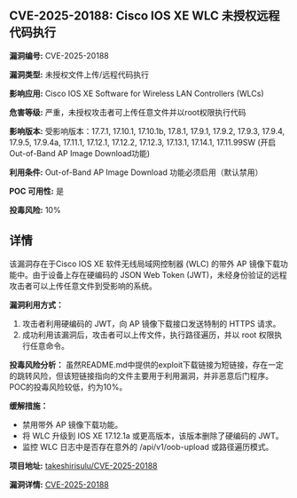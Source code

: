 ## CVE-2025-20188: Cisco IOS XE WLC 未授权远程代码执行

**漏洞编号:** CVE-2025-20188

**漏洞类型:** 未授权文件上传/远程代码执行

**影响应用:** Cisco IOS XE Software for Wireless LAN Controllers (WLCs)

**危害等级:** 严重，未授权攻击者可上传任意文件并以root权限执行代码

**影响版本:** 受影响版本：17.7.1, 17.10.1, 17.10.1b, 17.8.1, 17.9.1, 17.9.2, 17.9.3, 17.9.4, 17.9.5, 17.9.4a, 17.11.1, 17.12.1, 17.12.2, 17.12.3, 17.13.1, 17.14.1, 17.11.99SW (开启Out-of-Band AP Image Download功能)

**利用条件:** Out-of-Band AP Image Download 功能必须启用（默认禁用）

**POC 可用性:** 是

**投毒风险:** 10%

## 详情

该漏洞存在于Cisco IOS XE 软件无线局域网控制器 (WLC) 的带外 AP 镜像下载功能中。由于设备上存在硬编码的 JSON Web Token (JWT)，未经身份验证的远程攻击者可以上传任意文件到受影响的系统。

**漏洞利用方式：**
1.  攻击者利用硬编码的 JWT，向 AP 镜像下载接口发送特制的 HTTPS 请求。
2.  成功利用该漏洞后，攻击者可以上传文件，执行路径遍历，并以 root 权限执行任意命令。

**投毒风险分析：**
虽然README.md中提供的exploit下载链接为短链接，存在一定的跳转风险，但该短链接指向的文件主要用于利用漏洞，并非恶意后门程序。POC的投毒风险较低，约为10%。

**缓解措施：**
*   禁用带外 AP 镜像下载功能。
*   将 WLC 升级到 IOS XE 17.12.1a 或更高版本，该版本删除了硬编码的 JWT。
*   监控 WLC 日志中是否存在意外的 /api/v1/oob-upload 或路径遍历模式。

**项目地址:** [takeshirisulu/CVE-2025-20188](https://github.com/takeshirisulu/CVE-2025-20188)

**漏洞详情:** [CVE-2025-20188](https://nvd.nist.gov/vuln/detail/CVE-2025-20188)
